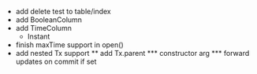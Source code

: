 * add delete test to table/index
* add BooleanColumn
* add TimeColumn
  * Instant
* finish maxTime support in open()
* add nested Tx support
** add Tx.parent
*** constructor arg
*** forward updates on commit if set 